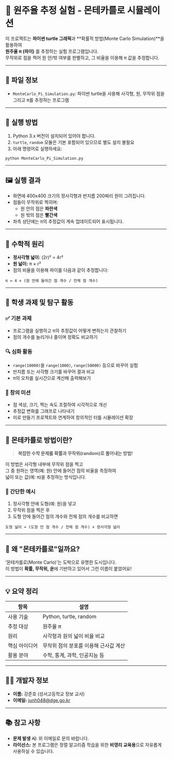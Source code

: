 # 🎯 원주율 추정 실험 - 몬테카를로 시뮬레이션

이 프로젝트는 **파이썬 turtle 그래픽**과 **확률적 방법(Monte Carlo Simulation)**을 활용하여  
**원주율 π (파이)** 를 추정하는 실험 프로그램입니다.  
무작위로 점을 찍어 원 안/밖 여부를 판별하고, 그 비율을 이용해 π 값을 추정합니다.

---

## 📁 파일 정보

- `MonteCarlo_Pi_Simulation.py`: 파이썬 turtle을 사용해 사각형, 원, 무작위 점을 그리고 π를 추정하는 프로그램

---

## 🧪 실행 방법

1. Python 3.x 버전이 설치되어 있어야 합니다.
2. `turtle`, `random` 모듈은 기본 포함되어 있으므로 별도 설치 불필요
3. 아래 명령어로 실행하세요:

```bash
python MonteCarlo_Pi_Simulation.py
```

---

## 🖼️ 실행 결과

- 화면에 400x400 크기의 정사각형과 반지름 200짜리 원이 그려집니다.
- 점들이 무작위로 찍히며:
  - 원 안의 점은 **파란색**
  - 원 밖의 점은 **빨간색**
- 좌측 상단에는 π의 추정값이 계속 업데이트되어 표시됩니다.

---

## 📐 수학적 원리

- **정사각형 넓이:** (2r)² = 4r²  
- **원 넓이:** π × r²  
- 점의 비율을 이용해 파이를 다음과 같이 추정합니다:

```
π ≈ 4 × (원 안에 들어간 점 개수 / 전체 점 개수)
```

---

## 📝 학생 과제 및 탐구 활동

### ✅ 기본 과제

- 프로그램을 실행하고 π의 추정값이 어떻게 변하는지 관찰하기
- 점의 개수를 늘리거나 줄이며 정확도 비교하기

### 🔍 심화 활동

- `range(10000)`을 `range(1000)`, `range(50000)` 등으로 바꾸어 실험
- 반지름 또는 사각형 크기를 바꾸어 결과 비교
- π의 오차를 실시간으로 계산해 출력해보기

### 🎨 창의 미션

- 점 색상, 크기, 찍는 속도 조절하여 시각적으로 개선
- 추정값 변화를 그래프로 나타내기
- 미로 만들기 프로젝트와 연계하여 창의적인 터틀 시뮬레이션 확장

---

## 🎲 몬테카를로 방법이란?

> **복잡한 수학 문제를 확률과 무작위(random)로 풀어내는 방법!**

이 방법은 사각형 내부에 무작위 점을 찍고  
그 중 원하는 영역(예: 원) 안에 들어간 점의 비율을 측정하여  
넓이 또는 값(예: π)을 추정하는 방식입니다.

### 📌 간단한 예시

1. 정사각형 안에 도형(예: 원)을 넣고
2. 무작위 점을 찍은 후
3. 도형 안에 들어간 점의 개수와 전체 점의 개수를 비교하면

```
도형 넓이 ≈ (도형 안 점 개수 / 전체 점 개수) × 정사각형 넓이
```

---

## 📍 왜 "몬테카를로"일까요?

‘몬테카를로(Monte Carlo)’는 도박으로 유명한 도시입니다.  
이 방법이 **확률, 무작위, 운**에 기반하고 있어서 그런 이름이 붙었어요!

---

## 💡 요약 정리

| 항목 | 설명 |
|------|------|
| 사용 기술 | Python, turtle, random |
| 추정 대상 | 원주율 π |
| 원리 | 사각형과 원의 넓이 비율 비교 |
| 핵심 아이디어 | 무작위 점의 분포를 이용해 근사값 계산 |
| 활용 분야 | 수학, 통계, 과학, 인공지능 등 |

---

## 👨‍🏫 개발자 정보

- **이름:** 강준호 (성서고등학교 정보 교사)
- **이메일:** [junh048@dge.go.kr](mailto:junh048@dge.go.kr)

---

## 📚 참고 사항

- **문제 발생 시:** 위 이메일로 문의 바랍니다.
- **라이선스:** 본 프로그램은 정렬 알고리즘 학습을 위한 **비영리 교육용**으로 자유롭게 사용하실 수 있습니다.
